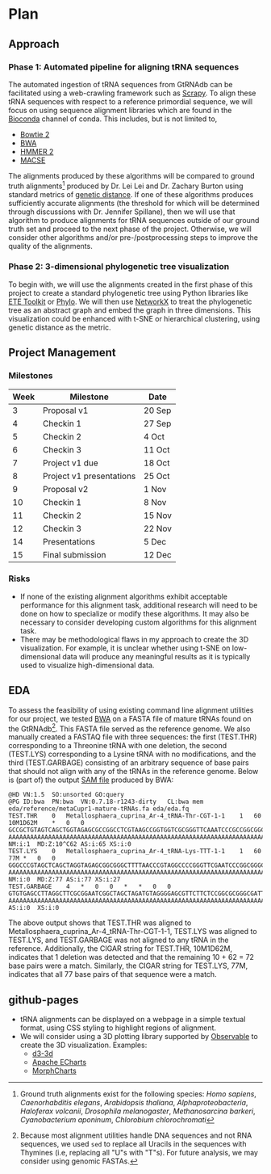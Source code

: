 # Plan

## Approach

### Phase 1: Automated pipeline for aligning tRNA sequences

The automated ingestion of tRNA sequences from GtRNAdb can be facilitated using a web-crawling framework such as [Scrapy](https://scrapy.org/). To align these tRNA sequences with respect to a reference primordial sequence, we will focus on using sequence alignment libraries which are found in the [Bioconda](https://bioconda.github.io/) channel of conda. This includes, but is not limited to,

* [Bowtie 2](https://bowtie-bio.sourceforge.net/bowtie2/index.shtml)
* [BWA](https://bio-bwa.sourceforge.net/)
* [HMMER 2](http://hmmer.org/documentation.html)
* [MACSE](https://www.agap-ge2pop.org/macse/)

The alignments produced by these algorithms will be compared to ground truth alignments[^1] produced by Dr. Lei Lei and Dr. Zachary Burton using standard metrics of [genetic distance](https://www.sciencedirect.com/topics/immunology-and-microbiology/genetic-distance). If one of these algorithms produces sufficiently accurate alignments (the threshold for which will be determined through discussions with Dr. Jennifer Spillane), then we will use that algorithm to produce alignments for tRNA sequences outside of our ground truth set and proceed to the next phase of the project. Otherwise, we will consider other algorithms and/or pre-/postprocessing steps to improve the quality of the alignments.

### Phase 2: 3-dimensional phylogenetic tree visualization

To begin with, we will use the alignments created in the first phase of this project to create a standard phylogenetic tree using Python libraries like [ETE Toolkit](http://etetoolkit.org/) or [Phylo](https://biopython.org/wiki/Phylo). We will then use [NetworkX](https://networkx.org/documentation/stable/index.html) to treat the phylogenetic tree as an abstract graph and embed the graph in three dimensions. This visualization could be enhanced with t-SNE or hierarchical clustering, using genetic distance as the metric.

## Project Management

### Milestones

| Week | Milestone                 | Date   |
| ---  | ---                       | ---    |
| 3    | Proposal v1               | 20 Sep |
| 4    | Checkin 1                 | 27 Sep |
| 5    | Checkin 2                 |  4 Oct |
| 6    | Checkin 3                 | 11 Oct |
| 7    | Project v1 due            | 18 Oct |
| 8    | Project v1 presentations  | 25 Oct |
| 9    | Proposal v2               |  1 Nov |
| 10   | Checkin 1                 |  8 Nov |
| 11   | Checkin 2                 | 15 Nov |
| 12   | Checkin 3                 | 22 Nov |
| 14   | Presentations             |  5 Dec |
| 15   | Final submission          | 12 Dec |

### Risks

* If none of the existing alignment algorithms exhibit acceptable performance for this alignment task, additional research will need to be done on how to specialize or modify these algorithms. It may also be necessary to consider developing custom algorithms for this alignment task.
* There may be methodological flaws in my approach to create the 3D visualization. For example, it is unclear whether using t-SNE on low-dimensional data will produce any meaningful results as it is typically used to visualize high-dimensional data.

## EDA

To assess the feasibility of using existing command line alignment utilities for our project, we tested [BWA](https://bio-bwa.sourceforge.net/) on a FASTA file of mature tRNAs found on the GtRNAdb[^2]. This FASTA file served as the reference genome. We also manually created a FASTAQ file with three sequences: the first (TEST.THR) corresponding to a Threonine tRNA with one deletion, the second (TEST.LYS) corresponding to a Lysine tRNA with no modifications, and the third (TEST.GARBAGE) consisting of an arbitrary sequence of base pairs that should not align with any of the tRNAs in the reference genome. Below is (part of) the output [SAM file](https://samtools.github.io/hts-specs/SAMv1.pdf) produced by BWA:

```
@HD	VN:1.5	SO:unsorted	GO:query
@PG	ID:bwa	PN:bwa	VN:0.7.18-r1243-dirty	CL:bwa mem eda/reference/metaCupr1-mature-tRNAs.fa eda/eda.fq
TEST.THR	0	Metallosphaera_cuprina_Ar-4_tRNA-Thr-CGT-1-1	1	60	10M1D62M	*	0	0	GCCGCTGTAGTCAGCTGGTAGAGCGCCGGCCTCGTAAGCCGGTGGTCGCGGGTTCAAATCCCGCCGGCGGCT	AAAAAAAAAAAAAAAAAAAAAAAAAAAAAAAAAAAAAAAAAAAAAAAAAAAAAAAAAAAAAAAAAAAAAAAA	NM:i:1	MD:Z:10^C62	AS:i:65	XS:i:0
TEST.LYS	0	Metallosphaera_cuprina_Ar-4_tRNA-Lys-TTT-1-1	1	60	77M	*	0	0	GGGCCCGTAGCTCAGCTAGGTAGAGCGGCGGGCTTTTAACCCGTAGGCCCCGGGTTCGAATCCCGGCGGGCCCGCCA	AAAAAAAAAAAAAAAAAAAAAAAAAAAAAAAAAAAAAAAAAAAAAAAAAAAAAAAAAAAAAAAAAAAAAAAAAAAAA	NM:i:0	MD:Z:77	AS:i:77	XS:i:27
TEST.GARBAGE	4	*	0	0	*	*	0	0	GTGTGAGCCTTAGGCTTCGCGGAATCGGCTAGCTAGATGTAGGGGAGCGTTCTTCTCCGGCGCGGGCGATTATGAGGCTACG	AAAAAAAAAAAAAAAAAAAAAAAAAAAAAAAAAAAAAAAAAAAAAAAAAAAAAAAAAAAAAAAAAAAAAAAAAAAAAAAAAA	AS:i:0	XS:i:0
```

The above output shows that TEST.THR was aligned to Metallosphaera_cuprina_Ar-4_tRNA-Thr-CGT-1-1, TEST.LYS was aligned to TEST.LYS, and TEST.GARBAGE was not aligned to any tRNA in the reference. Additionally, the CIGAR string for TEST.THR, 10M1D62M, indicates that 1 deletion was detected and that the remaining 10 + 62 = 72 base pairs were a match. Similarly, the CIGAR string for TEST.LYS, 77M, indicates that all 77 base pairs of that sequence were a match.

## github-pages

* tRNA alignments can be displayed on a webpage in a simple textual format, using CSS styling to highlight regions of alignment.
* We will consider using a 3D plotting library supported by [Observable](https://observablehq.com/) to create the 3D visualization. Examples:
  * [d3-3d](https://github.com/Niekes/d3-3d)
  * [Apache ECharts](https://echarts.apache.org/examples/en/editor.html?c=scatter3D-dataset&gl=1)
  * [MorphCharts](https://morphcharts.com/#getting-started-layouts-scatter)

[^1]: Ground truth alignments exist for the following species: *Homo sapiens*, *Caenorhabditis elegans*, *Arabidopsis thaliana*, *Alphaproteobacteria*, *Haloferax volcanii*, *Drosophila melanogaster*, *Methanosarcina barkeri*, *Cyanobacterium aponinum*, *Chlorobium chlorochromati*
[^2]: Because most alignment utilities handle DNA sequences and not RNA sequences, we used `sed` to replace all Uracils in the sequences with Thymines (i.e, replacing all "U"s with "T"s). For future analysis, we may consider using genomic FASTAs.
